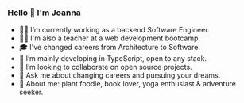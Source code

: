 ### Hello 👋 I'm Joanna 

- 👩‍💻 I’m currently working as a backend Software Engineer.
- 👩‍🏫 I'm also a teacher at a web development bootcamp.
- 🎓 I've changed careers from Architecture to Software.
- 💪 I’m mainly developing in TypeScript, open to any stack.
- 🤝 I’m looking to collaborate on open source projects.
- 💬 Ask me about changing careers and pursuing your dreams.
- 🌳 About me: plant foodie, book lover, yoga enthusiast & adventure seeker.
